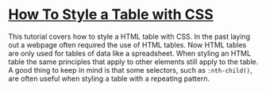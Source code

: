 # [How To Style a Table with CSS](https://www.digitalocean.com/community/tutorials/how-to-style-a-table-with-css)

This tutorial covers how to style a HTML table with CSS. In the past laying out a webpage often required the use of HTML tables. Now HTML tables are only used for tables of data like a spreadsheet. When styling an HTML table the same principles that apply to other elements still apply to the table. A good thing to keep in mind is that some selectors, such as `:nth-child()`, are often useful when styling a table with a repeating pattern. 